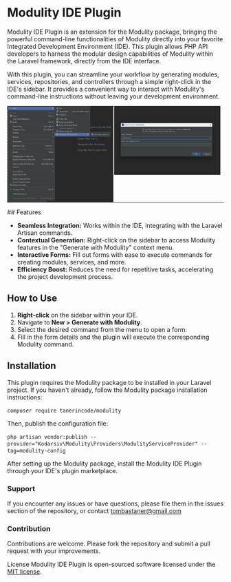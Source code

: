 # Modulity IDE Plugin

Modulity IDE Plugin is an extension for the Modulity package, bringing the powerful command-line functionalities of Modulity directly into your favorite Integrated Development Environment (IDE). This plugin allows PHP API developers to harness the modular design capabilities of Modulity within the Laravel framework, directly from the IDE interface.

With this plugin, you can streamline your workflow by generating modules, services, repositories, and controllers through a simple right-click in the IDE's sidebar.
It provides a convenient way to interact with Modulity's command-line instructions without leaving your development environment.


<img src="docs/open_menu.png" width="49%" style="float: left; margin-right: 0.5%" />
<img src="docs/create_service.png" width="49%" style="float: left" />
<hr style="margin-top: 10px; width: 100%" />
## Features

- **Seamless Integration:** Works within the IDE, integrating with the Laravel Artisan commands.
- **Contextual Generation:** Right-click on the sidebar to access Modulity features in the "Generate with Modulity" context menu.
- **Interactive Forms:** Fill out forms with ease to execute commands for creating modules, services, and more.
- **Efficiency Boost:** Reduces the need for repetitive tasks, accelerating the project development process.

## How to Use

1. **Right-click** on the sidebar within your IDE.
2. Navigate to **New > Generate with Modulity**.
3. Select the desired command from the menu to open a form.
4. Fill in the form details and the plugin will execute the corresponding Modulity command.

## Installation

This plugin requires the Modulity package to be installed in your Laravel project. If you haven't already, follow the Modulity package installation instructions:

```shell
composer require tanerincode/modulity
```

Then, publish the configuration file:
```shell
php artisan vendor:publish --provider="Kodarsiv\Modulity\Providers\ModulityServiceProvider" --tag=modulity-config
```
After setting up the Modulity package, install the Modulity IDE Plugin through your IDE's plugin marketplace.

### Support
If you encounter any issues or have questions, please file them in the issues section of the repository, or contact tombastaner@gmail.com

### Contribution
Contributions are welcome. Please fork the repository and submit a pull request with your improvements.

License
Modulity IDE Plugin is open-sourced software licensed under the [MIT license](#).

